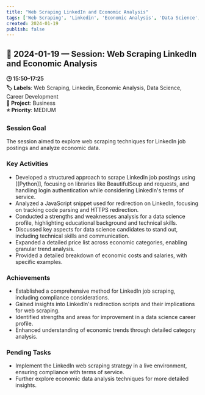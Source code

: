 ```yaml
---
title: "Web Scraping LinkedIn and Economic Analysis"
tags: ['Web Scraping', 'Linkedin', 'Economic Analysis', 'Data Science', 'Career Development']
created: 2024-01-19
publish: false
---
```


## 📅 2024-01-19 — Session: Web Scraping LinkedIn and Economic Analysis

**🕒 15:50–17:25**  
**🏷️ Labels**: Web Scraping, Linkedin, Economic Analysis, Data Science, Career Development  
**📂 Project**: Business  
**⭐ Priority**: MEDIUM  


### Session Goal
The session aimed to explore web scraping techniques for LinkedIn job postings and analyze economic data.

### Key Activities
- Developed a structured approach to scrape LinkedIn job postings using [[Python]], focusing on libraries like BeautifulSoup and requests, and handling login authentication while considering LinkedIn's terms of service.
- Analyzed a JavaScript snippet used for redirection on LinkedIn, focusing on tracking code parsing and HTTPS redirection.
- Conducted a strengths and weaknesses analysis for a data science profile, highlighting educational background and technical skills.
- Discussed key aspects for data science candidates to stand out, including technical skills and communication.
- Expanded a detailed price list across economic categories, enabling granular trend analysis.
- Provided a detailed breakdown of economic costs and salaries, with specific examples.

### Achievements
- Established a comprehensive method for LinkedIn job scraping, including compliance considerations.
- Gained insights into LinkedIn's redirection scripts and their implications for web scraping.
- Identified strengths and areas for improvement in a data science career profile.
- Enhanced understanding of economic trends through detailed category analysis.

### Pending Tasks
- Implement the LinkedIn web scraping strategy in a live environment, ensuring compliance with terms of service.
- Further explore economic data analysis techniques for more detailed insights.

